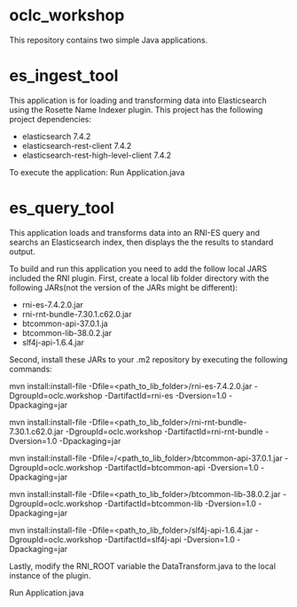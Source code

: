 # oclc_workshop
This repository contains two simple Java applications.   

# es_ingest_tool
This application is for loading and transforming data into Elasticsearch using the Rosette Name Indexer plugin.
This project has the following project dependencies:
  - elasticsearch 7.4.2
  - elasticsearch-rest-client 7.4.2
  - elasticsearch-rest-high-level-client 7.4.2

To execute the application: Run Application.java

# es_query_tool
This application loads and transforms data into an RNI-ES query and searchs an Elasticsearch index, then displays the 
the results to standard output.

To build and run this application you need to add the follow local JARS included the RNI plugin.
First, create a local lib folder directory with the following JARs(not the version of the JARs might be different):
  - rni-es-7.4.2.0.jar
  - rni-rnt-bundle-7.30.1.c62.0.jar
  - btcommon-api-37.0.1.ja
  - btcommon-lib-38.0.2.jar
  - slf4j-api-1.6.4.jar

Second, install these JARs to your .m2 repository by executing the following commands:

mvn install:install-file -Dfile=<path_to_lib_folder>/rni-es-7.4.2.0.jar -DgroupId=oclc.workshop -DartifactId=rni-es -Dversion=1.0 -Dpackaging=jar

mvn install:install-file -Dfile=<path_to_lib_folder>/rni-rnt-bundle-7.30.1.c62.0.jar -DgroupId=oclc.workshop -DartifactId=rni-rnt-bundle -Dversion=1.0 -Dpackaging=jar

mvn install:install-file -Dfile=/<path_to_lib_folder>/btcommon-api-37.0.1.jar -DgroupId=oclc.workshop -DartifactId=btcommon-api -Dversion=1.0 -Dpackaging=jar

mvn install:install-file -Dfile=<path_to_lib_folder>/btcommon-lib-38.0.2.jar -DgroupId=oclc.workshop -DartifactId=btcommon-lib -Dversion=1.0 -Dpackaging=jar

mvn install:install-file -Dfile=<path_to_lib_folder>/slf4j-api-1.6.4.jar -DgroupId=oclc.workshop -DartifactId=slf4j-api -Dversion=1.0 -Dpackaging=jar

Lastly, modify the RNI_ROOT variable the DataTransform.java to the local instance of the plugin.

Run Application.java
